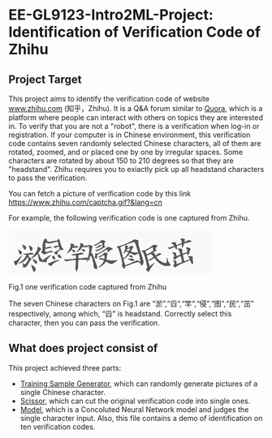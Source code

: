 # EE-GL9123-Intro2ML-Project: Identification of Verification Code of Zhihu
## Project Target
This project aims to identify the verification code of website www.zhihu.com (知乎，Zhihu). It is a Q&A forum similar to [Quora](www.quora.com), which is a platform where people can interact with others on topics they are interested in. To verify that you are not a "robot", there is a verification when log-in or registration. If your computer is in Chinese environment, this verification code contains seven randomly selected Chinese characters, all of them are rotated, zoomed, and or placed one by one by irregular spaces. Some characters are rotated by about 150 to 210 degrees so that they are "headstand". Zhihu requires you to exiactly pick up all headstand characters to pass the verification. 

You can fetch a picture of verification code by this link https://www.zhihu.com/captcha.gif?&lang=cn

For example, the following verification code is one captured from Zhihu.

![image](https://github.com/crackml/EE-GL9123-Intro2ML-Project/blob/master/captcha010.png)

Fig.1 one verification code captured from Zhihu

The seven Chinese characters on Fig.1 are “淤”,“舀”,“竿”,“侵”,“图”,“民”,“茁” respectively, among which, “舀” is headstand. Correctly select this character, then you can pass the verification.

## What does project consist of

This project achieved three parts: 
* [Training Sample Generator](https://github.com/crackml/EE-GL9123-Intro2ML-Project/blob/master/Training_Sample_Generator.ipynb), which can randomly generate pictures of a single Chinese character.
* [Scissor](https://github.com/crackml/EE-GL9123-Intro2ML-Project/blob/master/Scissor.ipynb), which can cut the original verification code into single ones.
* [Model](https://github.com/crackml/EE-GL9123-Intro2ML-Project/blob/master/Model.ipynb), which is a Concoluted Neural Network model and judges the single character input. Also, this file contains a demo of identification on ten verification codes.
